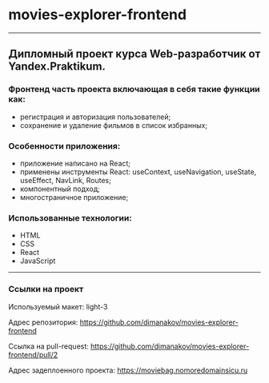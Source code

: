 # movies-explorer-frontend

---

## Дипломный проект курса Web-разработчик от Yandex.Praktikum.

### Фронтенд часть проекта включающая в себя такие функции как:

- регистрация и авторизация пользователей;
- сохранение и удаление фильмов в список избранных;

### Особенности приложения:

- приложение написано на React;
- применены инструменты React: useContext, useNavigation, useState, useEffect, NavLink, Routes;
- компонентный подход;
- многостраничное приложение;

### Использованные технологии:

- HTML
- CSS
- React
- JavaScript

---

### Ссылки на проект

Используемый макет: light-3

Адрес репозитория: https://github.com/dimanakov/movies-explorer-frontend

Ссылка на pull-request: https://github.com/dimanakov/movies-explorer-frontend/pull/2

Адрес задеплоенного проекта: https://moviebag.nomoredomainsicu.ru
